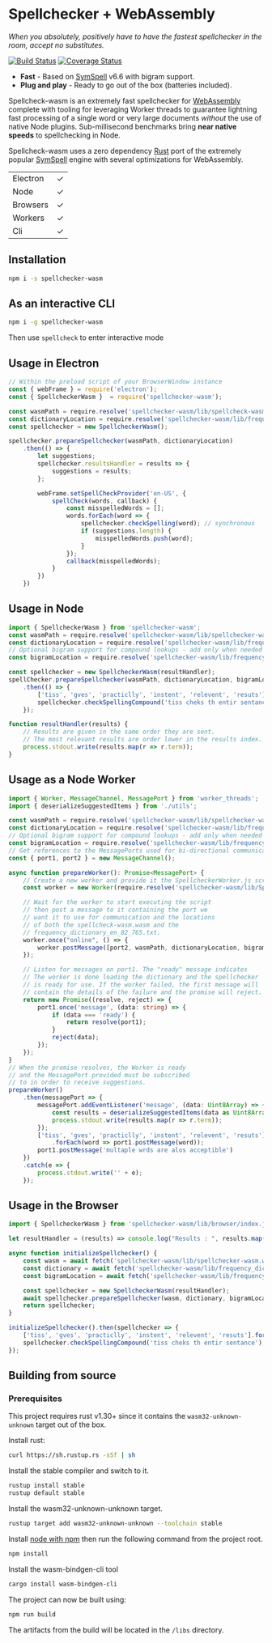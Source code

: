 # Spellchecker + WebAssembly
*When you absolutely, positively have to have the fastest spellchecker in the room, accept no substitutes.*

[![Build Status](https://travis-ci.org/justinwilaby/spellchecker-wasm.svg?branch=master)](https://travis-ci.org/justinwilaby/spellchecker-wasm)
[![Coverage Status](https://coveralls.io/repos/github/justinwilaby/spellchecker-wasm/badge.svg?branch=master)](https://coveralls.io/github/justinwilaby/spellchecker-wasm?branch=master)

* **Fast** - Based on [SymSpell](https://github.com/wolfgarbe/symspell) v6.6 with bigram support.
* **Plug and play** - Ready to go out of the box (batteries included).

Spellcheck-wasm is an extremely fast spellchecker for [WebAssembly](https://developer.mozilla.org/en-US/docs/WebAssembly) complete with
tooling for leveraging Worker threads to guarantee lightning fast processing of a single word or very large documents *without* the use
of native Node plugins. Sub-millisecond benchmarks bring **near native speeds** to spellchecking in Node.

Spellcheck-wasm uses a zero dependency [Rust](https://www.rust-lang.org/en-US/) port of the extremely popular [SymSpell](https://github.com/wolfgarbe/symspell)
engine with several optimizations for WebAssembly.

|               |            |
|---------------|-----------:|
| Electron      |      ✓     |
| Node          |      ✓     |
| Browsers      |      ✓     |
| Workers       |      ✓     |
| Cli           |      ✓     |

## Installation
```bash
npm i -s spellchecker-wasm
```
## As an interactive CLI
```bash
npm i -g spellchecker-wasm
```
Then use `spellcheck` to enter interactive mode

## Usage in Electron
```js
// Within the preload script of your BrowserWindow instance
const { webFrame } = require('electron');
const { SpellcheckerWasm }  = require('spellchecker-wasm');

const wasmPath = require.resolve('spellchecker-wasm/lib/spellcheck-wasm.wasm');
const dictionaryLocation = require.resolve('spellchecker-wasm/lib/frequency_dictionary_en_82_765.txt');
const spellchecker = new SpellcheckerWasm();

spellchecker.prepareSpellchecker(wasmPath, dictionaryLocation)
    .then(() => {
        let suggestions;
        spellchecker.resultsHandler = results => {
            suggestions = results;
        };

        webFrame.setSpellCheckProvider('en-US', {
            spellCheck(words, callback) {
                const misspelledWords = [];
                words.forEach(word => {
                    spellchecker.checkSpelling(word); // synchronous
                    if (suggestions.length) {
                        misspelledWords.push(word);
                    }
                });
                callback(misspelledWords);
            }
        })
    })
```

## Usage in Node
```typescript
import { SpellcheckerWasm } from 'spellchecker-wasm';
const wasmPath = require.resolve('spellchecker-wasm/lib/spellchecker-wasm.wasm');
const dictionaryLocation = require.resolve('spellchecker-wasm/lib/frequency_dictionary_en_82_765.txt');
// Optional bigram support for compound lookups - add only when needed
const bigramLocation = require.resolve('spellchecker-wasm/lib/frequency_bigramdictionary_en_243_342.txt');

const spellchecker = new SpellcheckerWasm(resultHandler);
spellChecker.prepareSpellchecker(wasmPath, dictionaryLocation, bigramLocation)
    .then(() => {
        ['tiss', 'gves', 'practiclly', 'instent', 'relevent', 'resuts'].forEach(word => spellchecker.checkSpelling(word));
        spellchecker.checkSpellingCompound('tiss cheks th entir sentance')
    });

function resultHandler(results) {
    // Results are given in the same order they are sent.
    // The most relevant results are order lower in the results index.
    process.stdout.write(results.map(r => r.term));
}
```

## Usage as a Node Worker
```typescript
import { Worker, MessageChannel, MessagePort } from 'worker_threads';
import { deserializeSuggestedItems } from './utils';

const wasmPath = require.resolve('spellchecker-wasm/lib/spellchecker-wasm.wasm');
const dictionaryLocation = require.resolve('spellchecker-wasm/lib/frequency_dictionary_en_82_765.txt');
// Optional bigram support for compound lookups - add only when needed
const bigramLocation = require.resolve('spellchecker-wasm/lib/frequency_bigramdictionary_en_243_342.txt');
// Get references to the MessagePorts used for bi-directional communication
const { port1, port2 } = new MessageChannel();

async function prepareWorker(): Promise<MessagePort> {
    // Create a new worker and provide it the SpellcheckerWorker.js script
    const worker = new Worker(require.resolve('spellchecker-wasm/lib/SpellcheckerWorker.js'));

    // Wait for the worker to start executing the script
    // then post a message to it containing the port we 
    // want it to use for communication and the locations 
    // of both the spellcheck-wasm.wasm and the 
    // frequency_dictionary_en_82_765.txt.
    worker.once("online", () => {
        worker.postMessage([port2, wasmPath, dictionaryLocation, bigramLocation], [port2]); // bigramLocation required only for compound lookups
    });

    // Listen for messages on port1. The "ready" message indicates
    // The worker is done loading the dictionary and the spellchecker
    // is ready for use. If the worker failed, the first message will
    // contain the details of the failure and the promise will reject.
    return new Promise((resolve, reject) => {
        port1.once('message', (data: string) => {
            if (data === 'ready') {
                return resolve(port1);
            }
            reject(data);
        });
    });
}
// When the promise resolves, the Worker is ready 
// and the MessagePort provided must be subscribed 
// to in order to receive suggestions.
prepareWorker()
    .then(messagePort => {
        messagePort.addEventListener('message', (data: Uint8Array) => {
            const results = deserializeSuggestedItems(data as Uint8Array, 0, data.length);
            process.stdout.write(results.map(r => r.term));
        });
        ['tiss', 'gves', 'practiclly', 'instent', 'relevent', 'resuts']
            .forEach(word => port1.postMessage(word));
        port1.postMessage('multaple wrds are alos acceptible')
    })
    .catch(e => {
        process.stdout.write('' + e);
    });
```
## Usage in the Browser
```js
import { SpellcheckerWasm } from 'spellchecker-wasm/lib/browser/index.js';

let resultHandler = (results) => console.log("Results : ", results.map(result => result.term));

async function initializeSpellchecker() {
    const wasm = await fetch('spellchecker-wasm/lib/spellchecker-wasm.wasm');
    const dictionary = await fetch('spellchecker-wasm/lib/frequency_dictionary_en_82_765.txt');
    const bigramLocation = await fetch('spellchecker-wasm/lib/frequency_bigramdictionary_en_243_342.txt'); // Optional

    const spellchecker = new SpellcheckerWasm(resultHandler);
    await spellchecker.prepareSpellchecker(wasm, dictionary, bigramLocation);
    return spellchecker;
}

initializeSpellchecker().then(spellchecker => {
    ['tiss', 'gves', 'practiclly', 'instent', 'relevent', 'resuts'].forEach(word => spellchecker.checkSpelling(word));
    spellchecker.checkSpellingCompound('tiss cheks th entir sentance');
});
```
## Building from source
### Prerequisites

This project requires rust v1.30+ since it contains the `wasm32-unknown-unknown` target out of the box.

Install rust:
```bash
curl https://sh.rustup.rs -sSf | sh
```
Install the stable compiler and switch to it.
```bash
rustup install stable
rustup default stable
```
Install the wasm32-unknown-unknown target.
```bash
rustup target add wasm32-unknown-unknown --toolchain stable
```
Install [node with npm](https://nodejs.org/en/) then run the following command from the project root.
```bash
npm install
```
Install the wasm-bindgen-cli tool
```bash
cargo install wasm-bindgen-cli
```
The project can now be built using:
```bash
npm run build
```
The artifacts from the build will be located in the `/libs` directory.
